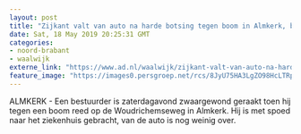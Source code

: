 ```yaml
---
layout: post
title: "Zijkant valt van auto na harde botsing tegen boom in Almkerk, bestuurder raakt zwaargewond"
date: Sat, 18 May 2019 20:25:31 GMT
categories: 
- noord-brabant 
- waalwijk 
externe_link: "https://www.ad.nl/waalwijk/zijkant-valt-van-auto-na-harde-botsing-tegen-boom-in-almkerk-bestuurder-raakt-zwaargewond~a4407049/"
feature_image: "https://images0.persgroep.net/rcs/8JyU75HA3LgZO98HcLTRpuX1P1U/diocontent/148709726/_fitwidth/400/?appId=21791a8992982cd8da851550a453bd7f&quality=0.7"
---
```


ALMKERK - Een bestuurder is zaterdagavond zwaargewond geraakt toen hij tegen een boom reed op de Woudrichemseweg in Almkerk. Hij is met spoed naar het ziekenhuis gebracht, van de auto is nog weinig over.
